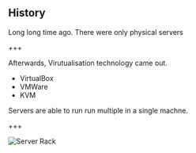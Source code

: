 ## History

Long long time ago. There were only physical servers

+++

Afterwards, Virutualisation technology came out. 
- VirtualBox
- VMWare
- KVM

Servers are able to run run multiple in a single machne.

+++

![Server Rack](assets/img/server-racks.jpg)


